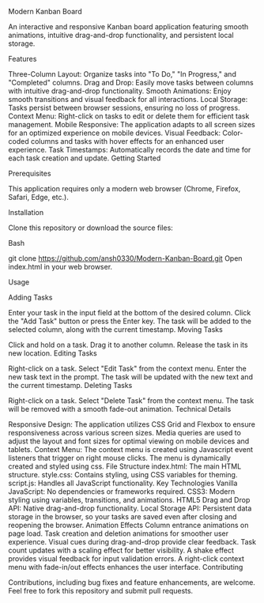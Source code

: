 Modern Kanban Board

An interactive and responsive Kanban board application featuring smooth animations, intuitive drag-and-drop functionality, and persistent local storage.

Features

Three-Column Layout: Organize tasks into "To Do," "In Progress," and "Completed" columns.
Drag and Drop: Easily move tasks between columns with intuitive drag-and-drop functionality.
Smooth Animations: Enjoy smooth transitions and visual feedback for all interactions.
Local Storage: Tasks persist between browser sessions, ensuring no loss of progress.
Context Menu: Right-click on tasks to edit or delete them for efficient task management.
Mobile Responsive: The application adapts to all screen sizes for an optimized experience on mobile devices.
Visual Feedback: Color-coded columns and tasks with hover effects for an enhanced user experience.
Task Timestamps: Automatically records the date and time for each task creation and update.
Getting Started

Prerequisites

This application requires only a modern web browser (Chrome, Firefox, Safari, Edge, etc.).

Installation

Clone this repository or download the source files:

Bash

git clone https://github.com/ansh0330/Modern-Kanban-Board.git
Open index.html in your web browser.

Usage

Adding Tasks

Enter your task in the input field at the bottom of the desired column.
Click the "Add Task" button or press the Enter key.
The task will be added to the selected column, along with the current timestamp.
Moving Tasks

Click and hold on a task.
Drag it to another column.
Release the task in its new location.
Editing Tasks

Right-click on a task.
Select "Edit Task" from the context menu.
Enter the new task text in the prompt.
The task will be updated with the new text and the current timestamp.
Deleting Tasks

Right-click on a task.
Select "Delete Task" from the context menu.
The task will be removed with a smooth fade-out animation.
Technical Details

Responsive Design:
The application utilizes CSS Grid and Flexbox to ensure responsiveness across various screen sizes. Media queries are used to adjust the layout and font sizes for optimal viewing on mobile devices and tablets.
Context Menu:
The context menu is created using Javascript event listeners that trigger on right mouse clicks. The menu is dynamically created and styled using css.
File Structure
index.html: The main HTML structure.
style.css: Contains styling, using CSS variables for theming.
script.js: Handles all JavaScript functionality.
Key Technologies
Vanilla JavaScript: No dependencies or frameworks required.
CSS3: Modern styling using variables, transitions, and animations.
HTML5 Drag and Drop API: Native drag-and-drop functionality.
Local Storage API: Persistent data storage in the browser, so your tasks are saved even after closing and reopening the browser.
Animation Effects
Column entrance animations on page load.
Task creation and deletion animations for smoother user experience.
Visual cues during drag-and-drop provide clear feedback.
Task count updates with a scaling effect for better visibility.
A shake effect provides visual feedback for input validation errors.
A right-click context menu with fade-in/out effects enhances the user interface.
Contributing

Contributions, including bug fixes and feature enhancements, are welcome. Feel free to fork this repository and submit pull requests.
